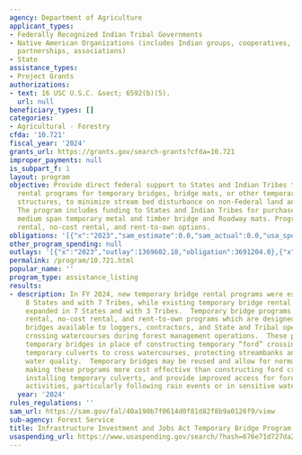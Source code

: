 ```yaml
---
agency: Department of Agriculture
applicant_types:
- Federally Recognized Indian Tribal Governments
- Native American Organizations (includes Indian groups, cooperatives, corporations,
  partnerships, associations)
- State
assistance_types:
- Project Grants
authorizations:
- text: 16 USC U.S.C. &sect; 6592(b)(5).
  url: null
beneficiary_types: []
categories:
- Agricultural - Forestry
cfda: '10.721'
fiscal_year: '2024'
grants_url: https://grants.gov/search-grants?cfda=10.721
improper_payments: null
is_subpart_f: 1
layout: program
objective: Provide direct federal support to States and Indian Tribes to establish
  rental programs for temporary bridges, bridge mats, or other temporary water crossing
  structures, to minimize stream bed disturbance on non-Federal land and Federal land.
  The program includes funding to States and Indian Tribes for purchase of short and
  medium span temporary metal and timber bridge and Roadway mats. Programs may include
  rental, no-cost rental, and rent-to-own options.
obligations: '[{"x":"2023","sam_estimate":0.0,"sam_actual":0.0,"usa_spending_actual":3516204.0},{"x":"2024","sam_estimate":0.0,"sam_actual":8433594.0,"usa_spending_actual":8258594.0},{"x":"2025","sam_estimate":0.0,"sam_actual":8000000.0,"usa_spending_actual":5234900.0}]'
other_program_spending: null
outlays: '[{"x":"2023","outlay":1369602.18,"obligation":3691204.0},{"x":"2024","outlay":3067752.66,"obligation":8619544.0},{"x":"2025","outlay":1365895.12,"obligation":4698950.0}]'
permalink: /program/10.721.html
popular_name: ''
program_type: assistance_listing
results:
- description: In FY 2024, new temporary bridge rental programs were established in
    8 States and with 7 Tribes, while existing temporary bridge rental programs were
    expanded in 7 States and with 3 Tribes.  Temporary bridge programs include fee
    rental, no-cost rental, and rent-to-own programs which are designed to make temporary
    bridges available to loggers, contractors, and State and Tribal operators for
    crossing watercourses during forest management operations.  These programs use
    temporary bridges in place of constructing temporary “ford” crossings or installing
    temporary culverts to cross watercourses, protecting streambanks and improving
    water quality.  Temporary bridges may be reused and allow for normal streamflow,
    making these programs more cost effective than constructing ford crossings or
    installing temporary culverts, and provide improved access for forest management
    activities, particularly following rain events or in sensitive watersheds.
  year: '2024'
rules_regulations: ''
sam_url: https://sam.gov/fal/40a190b7f0614d0f81d82f8b9a0126f9/view
sub-agency: Forest Service
title: Infrastructure Investment and Jobs Act Temporary Bridge Program
usaspending_url: https://www.usaspending.gov/search/?hash=676e71d727da2598789ed84e2efc60e2
---
```

